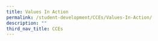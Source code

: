 ```yaml
---
title: Values In Action
permalink: /student-development/CCEs/Values-In-Action/
description: ""
third_nav_title: CCEs
---
```


